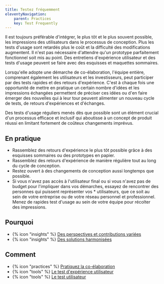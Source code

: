 ```yaml
---
title: Testez fréquemment
eleventyNavigation:
    parent: Practices
    key: Test Frequently
---
```


Il est toujours préférable d'intégrer, le plus tôt et le plus souvent possible, les impressions des utilisateurs dans le
processus de conception. Plus les tests d'usage sont retardés plus le coût et la difficulté des modifications
augmentent. Il n'est pas nécessaire d'attendre qu'un prototype parfaitement fonctionnel soit mis au point. Des
entretiens d'expérience utilisateur et des tests d'usage peuvent se faire avec des esquisses et maquettes sommaires.

Lorsqu'elle adopte une démarche de co-élaboration, l'équipe entière, comprenant également les utilisateurs et les
investisseurs, peut participer par des tests rapides et des retours d'expérience. C'est à chaque fois une opportunité de
mettre en pratique un certain nombre d'idées et les impressions échangées permettent de préciser ces idées ou d'en faire
émerger des nouvelles qui à leur tour peuvent alimenter un nouveau cycle de tests, de retours d'expériences et
d'échanges.

Des tests d'usage réguliers menés dès que possible sont un élément crucial d'un processus efficace et inclusif qui
aboutisse à un concept de produit réussi en limitant fortement de coûteux changements imprévus.

## En pratique

* Rassemblez des retours d'expérience le plus tôt possible grâce à des esquisses sommaires ou des prototypes en papier.
* Rassemblez des retours d'expérience de manière régulière tout au long du cycle de conception.
* Restez ouvert à des changements de conception aussi longtemps que possible.
* Si vous n'avez pas accès à l'utilisateur final ou si vous n'avez pas de budget pour l'impliquer dans vos démarches,
  essayez de rencontrer des personnes qui puissent représenter vos * utilisateurs, que ce soit au sein de votre
  entreprise ou de votre réseau personnel et professionnel. Menez de rapides test d'usage au sein de votre équipe pour
  récolter des impressions.

## Pourquoi

* {% icon "insights" %} [Des perspectives et contributions variées](../../idees/des-perspectives-et-contributions-variees/)
* {% icon "insights" %} [Des solutions harmonisées](../../idees/des-solutions-harmonisees/)

## Comment

* {% icon "practices" %} [Pratiquez la co-élaboration](../../pratiques/pratiquez-la-co-elaboration/)
* {% icon "tools" %} [Le test d'expérience utilisateur](../../outils/le-test-dexperience-utilisateur/)
* {% icon "tools" %} [Le test utilisateur](../../outils/le-test-utilisateur/)
